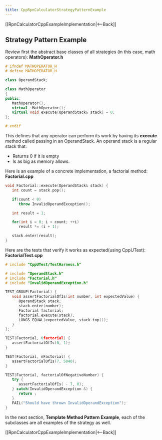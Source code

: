 ```yaml
---
title: CppRpnCalculatorStrategyPatternExample
---
```

[[RpnCalculatorCppExampleImplementation|<--Back]]
## Strategy Pattern Example
Review first the abstract base classes of all strategies (in this case, math operators):
**MathOperator.h**
```cpp
# ifndef MATHOPERATOR_H
# define MATHOPERATOR_H

class OperandStack;

class MathOperator
{
public:
   MathOperator();
   virtual ~MathOperator();
   virtual void execute(OperandStack& stack) = 0;
};

# endif
```

This defines that any operator can perform its work by having its **execute** method called passing in an OperandStack. An operand stack is a regular stack that:
* Returns 0 if it is empty
* Is as big as memory allows.

Here is an example of a concrete implementation, a factorial method:
**Factorial.cpp**
```cpp
void Factorial::execute(OperandStack& stack) {
   int count = stack.pop();

   if(count < 0)
      throw InvalidOperandException();

   int result = 1;

   for(int i = 0; i < count; ++i)
      result *= (i + 1);

   stack.enter(result);
}
```

Here are the tests that verify it works as expected(using CppUTest):
**FactorialTest.cpp**
```cpp
# include "CppUTest/TestHarness.h"

# include "OperandStack.h"
# include "Factorial.h"
# include "InvalidOperandException.h"

TEST_GROUP(Factorial) {
   void assertFactorialOfIs(int number, int expectedValue) {
      OperandStack stack;
      stack.enter(number);
      Factorial factorial;
      factorial.execute(stack);
      LONGS_EQUAL(expectedValue, stack.top());
   }
};

TEST(Factorial, 0factorial) {
   assertFactorialOfIs(0, 1);
}

TEST(Factorial, nFactorial) {
   assertFactorialOfIs(7, 5040);
}

TEST(Factorial, factorialOfNegativeNumber) {
   try {
      assertFactorialOfIs( - 7, 0);
   } catch(InvalidOperandException &) {
      return ;
   }
   FAIL("Should have thrown InvalidOperandException");
}
```

In the next section, **Template Method Pattern Example**, each of the subclasses are all examples of the strategy as well.

[[RpnCalculatorCppExampleImplementation|<--Back]]